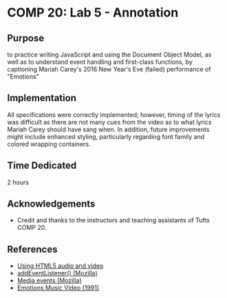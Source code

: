 # COMP 20: Lab 5 - Annotation

## Purpose
to practice writing JavaScript and using the Document Object Model, as well as to understand event handling and first-class functions, by captioning Mariah Carey's 2016 New Year's Eve (failed) performance of "Emotions"

## Implementation
All specifications were correctly implemented; however, timing of the lyrics was difficult as there are not many cues from the video as to what lyrics Mariah Carey should have sang when. In addition, future improvements might include enhanced styling, particularly regarding font family and colored wrapping containers.

## Time Dedicated
2 hours
        
## Acknowledgements
* Credit and thanks to the instructors and teaching assistants of Tufts COMP 20.
    
## References
* [Using HTML5 audio and video](https://developer.mozilla.org/en-US/docs/Web/Guide/HTML/Using_HTML5_audio_and_video)
* [addEventListener() (Mozilla)](https://developer.mozilla.org/en-US/docs/Web/API/EventTarget.addEventListener)
* [Media events (Mozilla)](https://developer.mozilla.org/en-US/docs/Web/Guide/Events/Media_events)
* [Emotions Music Video (1991)](https://www.youtube.com/watch?v=NrJEFrth27Q)